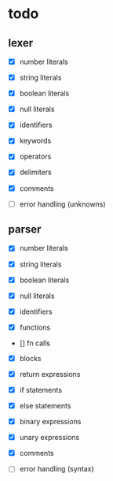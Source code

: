 # todo

## lexer
- [x] number literals
- [x] string literals
- [x] boolean literals
- [x] null literals

- [x] identifiers
- [x] keywords

- [x] operators
- [x] delimiters

- [x] comments
- [ ] error handling (unknowns)

## parser
- [x] number literals
- [x] string literals
- [x] boolean literals
- [x] null literals

- [x] identifiers

- [x] functions
- [] fn calls
- [x] blocks
- [x] return expressions

- [x] if statements
- [x] else statements

- [x] binary expressions
- [x] unary expressions

- [x] comments
- [ ] error handling (syntax)